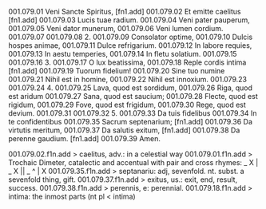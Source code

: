 001.079.01  Veni Sancte Spiritus, [fn1.add]
001.079.02  Et emitte caelitus [fn1.add]
001.079.03    Lucis tuae radium.
001.079.04  Veni pater pauperum,
001.079.05  Veni dator munerum,
001.079.06    Veni lumen cordium.
001.079.07
001.079.08  2.
001.079.09  Consolator optime,
001.079.10  Dulcis hospes animae,
001.079.11    Dulce refrigarium.
001.079.12  In labore requies,
001.079.13  In aestu temperies,
001.079.14    In fletu solatium.
001.079.15
001.079.16  3.
001.079.17  O lux beatissima,
001.079.18  Reple cordis intima [fn1.add]
001.079.19    Tuorum fidelium!
001.079.20  Sine tuo numine
001.079.21  Nihil est in homine,
001.079.22    Nihil est innoxium.
001.079.23
001.079.24  4.
001.079.25  Lava, quod est sordidum,
001.079.26  Riga, quod est aridum
001.079.27    Sana, quod est saucium;
001.079.28  Flecte, quod est rigidum,
001.079.29  Fove, quod est frigidum,
001.079.30    Rege, quod est devium.
001.079.31
001.079.32  5.
001.079.33  Da tuis fidelibus
001.079.34  In te confidentibus
001.079.35    Sacrum septenarium; [fn1.add]
001.079.36  Da virtutis meritum,
001.079.37  Da salutis exitum, [fn1.add]
001.079.38    Da perenne gaudium. [fn1.add]
001.079.39      Amen.


001.079.02.f1n.add > caelitus, adv.: in a celestial way
001.079.01.f1n.add >  Trochaic Dimeter, catalectic and accentual with pair and cross rhymes: _ X | _ X || _ ^ | X
001.079.35.f1n.add > septanariu: adj, sevenfold. nt. subst. a sevenfold thing, gift.
001.079.37.f1n.add > exitus, us.: exit, end, result, success.
001.079.38.f1n.add > perennis, e: perennial.
001.079.18.f1n.add > intima: the inmost parts (nt pl < intima)
